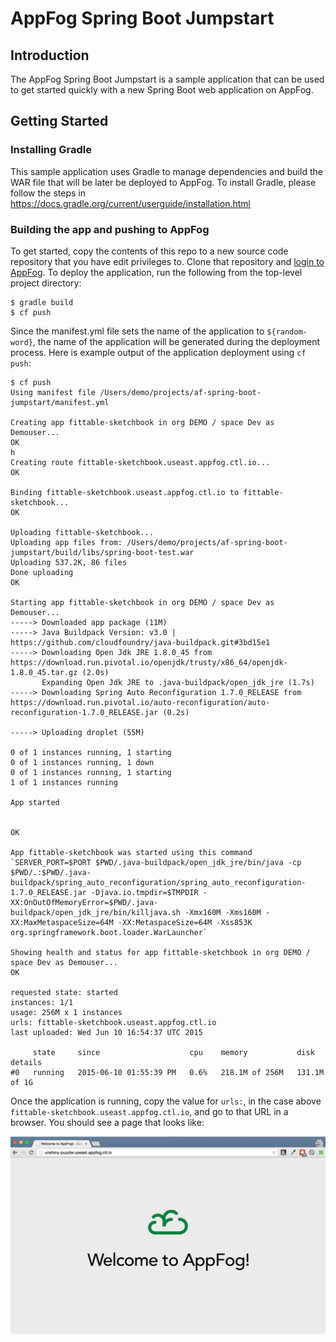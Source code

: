 # AppFog Spring Boot Jumpstart

## Introduction

The AppFog Spring Boot Jumpstart is a sample application that can be used to get started quickly with a new Spring Boot web application on AppFog.

## Getting Started

### Installing Gradle

This sample application uses Gradle to manage dependencies and build the WAR file that will be later be deployed to AppFog.
To install Gradle, please follow the steps in https://docs.gradle.org/current/userguide/installation.html

### Building the app and pushing to AppFog

To get started, copy the contents of this repo to a new source code repository that you have edit privileges to. Clone that repository and [login to AppFog](https://www.centurylinkcloud.com/knowledge-base/appfog/login-using-cf-cli/). To deploy the application, run the following from the top-level project directory:

```
$ gradle build
$ cf push
```

Since the manifest.yml file sets the name of the application to `${random-word}`, the name of the application will be generated during the deployment process. Here is example output of the application deployment using `cf push`:

```
$ cf push
Using manifest file /Users/demo/projects/af-spring-boot-jumpstart/manifest.yml

Creating app fittable-sketchbook in org DEMO / space Dev as Demouser...
OK
h
Creating route fittable-sketchbook.useast.appfog.ctl.io...
OK

Binding fittable-sketchbook.useast.appfog.ctl.io to fittable-sketchbook...
OK

Uploading fittable-sketchbook...
Uploading app files from: /Users/demo/projects/af-spring-boot-jumpstart/build/libs/spring-boot-test.war
Uploading 537.2K, 86 files
Done uploading               
OK

Starting app fittable-sketchbook in org DEMO / space Dev as Demouser...
-----> Downloaded app package (11M)
-----> Java Buildpack Version: v3.0 | https://github.com/cloudfoundry/java-buildpack.git#3bd15e1
-----> Downloading Open Jdk JRE 1.8.0_45 from https://download.run.pivotal.io/openjdk/trusty/x86_64/openjdk-1.8.0_45.tar.gz (2.0s)
       Expanding Open Jdk JRE to .java-buildpack/open_jdk_jre (1.7s)
-----> Downloading Spring Auto Reconfiguration 1.7.0_RELEASE from https://download.run.pivotal.io/auto-reconfiguration/auto-reconfiguration-1.7.0_RELEASE.jar (0.2s)

-----> Uploading droplet (55M)

0 of 1 instances running, 1 starting
0 of 1 instances running, 1 down
0 of 1 instances running, 1 starting
1 of 1 instances running

App started


OK

App fittable-sketchbook was started using this command `SERVER_PORT=$PORT $PWD/.java-buildpack/open_jdk_jre/bin/java -cp $PWD/.:$PWD/.java-buildpack/spring_auto_reconfiguration/spring_auto_reconfiguration-1.7.0_RELEASE.jar -Djava.io.tmpdir=$TMPDIR -XX:OnOutOfMemoryError=$PWD/.java-buildpack/open_jdk_jre/bin/killjava.sh -Xmx160M -Xms160M -XX:MaxMetaspaceSize=64M -XX:MetaspaceSize=64M -Xss853K org.springframework.boot.loader.WarLauncher`

Showing health and status for app fittable-sketchbook in org DEMO / space Dev as Demouser...
OK

requested state: started
instances: 1/1
usage: 256M x 1 instances
urls: fittable-sketchbook.useast.appfog.ctl.io
last uploaded: Wed Jun 10 16:54:37 UTC 2015

     state     since                    cpu    memory           disk           details   
#0   running   2015-06-10 01:55:39 PM   0.6%   218.1M of 256M   131.1M of 1G  
```

Once the application is running, copy the value for `urls:`, in the case above `fittable-sketchbook.useast.appfog.ctl.io`, and go to that URL in a browser. You should see a page that looks like:

<img src="https://raw.githubusercontent.com/CenturyLinkCloud/af-static-jumpstart/master/images/welcome-to-appfog-screenshot.png"/>
 
